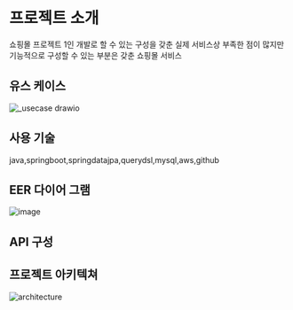 # 프로젝트 소개

쇼핑몰 프로젝트
1인 개발로 할 수 있는 구성을 갖춘 실제 서비스상 부족한 점이 많지만 기능적으로 구성할 수 있는 부분은 갖춘 쇼핑몰 서비스

## 유스 케이스

![_usecase drawio](https://github.com/hanjihoon03/shoppingmallProject/assets/163777923/00af56a0-9948-4be1-84d3-e17f1da09989)


## 사용 기술
java,springboot,springdatajpa,querydsl,mysql,aws,github

## EER 다이어 그램
![image](https://github.com/hanjihoon03/shoppingmallProject/assets/163777923/df101623-9170-42d2-a007-f1b202611d7e)

## API 구성


## 프로젝트 아키텍쳐
![architecture](https://github.com/hanjihoon03/shoppingmallProject/assets/163777923/28485217-fb69-40cc-ab0f-d94973c16179)
